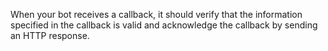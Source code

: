 When your bot receives a callback, it should verify that the information specified in the callback is valid and acknowledge the callback by sending an HTTP response. 